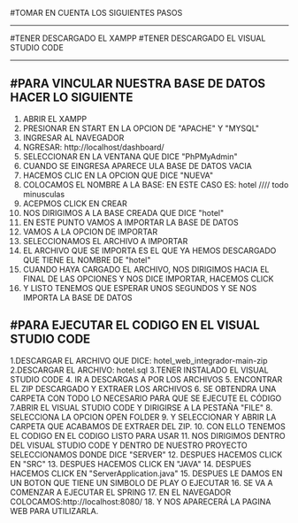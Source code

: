 #TOMAR EN CUENTA LOS SIGUIENTES PASOS

-----------------------------------------------------------------------------------------------------------------
#TENER DESCARGADO EL XAMPP
#TENER DESCARGADO EL VISUAL STUDIO CODE

-----------------------------------------------------------------------------------------------------------------

#PARA VINCULAR NUESTRA BASE DE DATOS HACER LO SIGUIENTE
------------------------------------------------------------------------------------------------------------------
1. ABRIR EL XAMPP
2. PRESIONAR EN START EN LA OPCION DE "APACHE" Y "MYSQL"
3. INGRESAR AL NAVEGADOR
4. NGRESAR: http://localhost/dashboard/
5. SELECCIONAR EN LA VENTANA QUE DICE "PhPMyAdmin"
6. CUANDO SE EINGRESA APARECE ULA BASE DE DATOS VACIA
7. HACEMOS CLIC EN LA OPCION QUE DICE "NUEVA"
8. COLOCAMOS EL NOMBRE A LA BASE: EN ESTE CASO ES: hotel //// todo minusculas
9. ACEPMOS CLICK EN CREAR
10. NOS DIRIGIMOS A LA BASE CREADA QUE DICE "hotel"
11. EN ESTE PUNTO VAMOS A IMPORTAR LA BASE DE DATOS
12. VAMOS A LA OPCION DE IMPORTAR
13. SELECCIONAMOS EL ARCHIVO A IMPORTAR
14. EL ARCHIVO QUE SE IMPORTA ES EL QUE YA HEMOS DESCARGADO QUE TIENE EL NOMBRE DE "hotel"
15. CUANDO HAYA CARGADO EL ARCHIVO, NOS DIRIGIMOS HACIA EL FINAL DE LAS OPCIONES Y NOS DICE IMPORTAR, HACEMOS CLICK
16. Y LISTO TENEMOS QUE ESPERAR UNOS SEGUNDOS Y SE NOS IMPORTA LA BASE DE DATOS


#PARA EJECUTAR EL CODIGO EN EL VISUAL STUDIO CODE
------------------------------------------------------------------------------------------------------------------
1.DESCARGAR EL ARCHIVO QUE DICE: hotel_web_integrador-main-zip
2.DESCARGAR EL ARCHIVO: hotel.sql
3.TENER INSTALADO EL VISUAL STUDIO CODE
4. IR A DESCARGAS A POR LOS ARCHIVOS
5. ENCONTRAR EL ZIP DESCARGADO Y EXTRAER LOS ARCHIVOS
6. SE OBTENDRA UNA CARPETA CON TODO LO NECESARIO PARA QUE SE EJECUTE EL CÓDIGO
7.ABRIR EL VISUAL STUDIO CODE Y DIRIGIRSE A LA PESTAÑA "FILE"
8. SELECCIONA LA OPCION OPEN FOLDER
9. Y SELECCIONAR Y ABRIR LA CARPETA QUE ACABAMOS DE EXTRAER DEL ZIP.
10. CON ELLO TENEMOS EL CODIGO EN EL CODIGO LISTO PARA USAR
11. NOS DIRIGIMOS DENTRO DEL VISUAL STUDIO CODE Y DENTRO DE NUESTRO PROYECTO SELECCIONAMOS DONDE DICE "SERVER"
12. DESPUES HACEMOS CLICK EN "SRC"
13. DESPUES HACEMOS CLICK EN "JAVA"
14. DESPUES HACEMOS CLICK EN "ServerApplication.java"
15. DESPUES LE DAMOS EN UN BOTON QUE TIENE UN SIMBOLO DE PLAY O EJECUTAR
16. SE VA A COMENZAR A EJECUTAR EL SPRING
17. EN EL NAVEGADOR COLOCAMOS:http://localhost:8080/
18. Y NOS APARECERÁ LA PAGINA WEB PARA UTILIZARLA.




